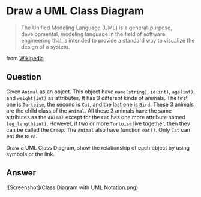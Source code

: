 # Draw a UML Class Diagram
>The Unified Modeling Language (UML) is a general-purpose, developmental, modeling language in the field of software engineering that is intended to provide a standard way to visualize the design of a system.

from [Wikipedia](https://en.wikipedia.org/wiki/Unified_Modeling_Language)

## Question

Given `Animal` as an object. This object have `name(string)`, `id(int)`, `age(int)`, and `weight(int)` as attributes. It has 3 different kinds of animals. The first one is `Tortoise`, the second is `Cat`, and the last one is `Bird`. These 3 animals are the child class of the `Animal`. All these 3 animals have the same attributes as the `Animal` except for the `Cat` has one more attribute named `leg_length(int)`. However, if two or more `Tortoise` live together, then they can be called the `Creep`. The `Animal` also have function `eat()`. Only `Cat` can eat the `Bird`.

Draw a UML Class Diagram, show the relationship of each object by using symbols or the link.

## Answer

![Screenshot](Class Diagram with UML Notation.png)